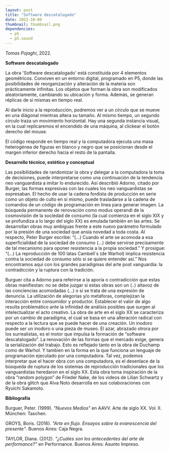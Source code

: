 ```yaml
---
layout: post
title: "Software descatalogado"
date: 2022-10-09
thumbnail: thumbnail.png
dependencies:
  - p5
  - p5.sound
---
```


<div id="div-sketch">
  <script type="text/javascript" src="sketch.js"></script>
</div>

_Tomas Pojaghi_, 2022.

**Software descatalogado**

La obra 'Software descatalogado' está constituida por 4 elementos geométricos. Conviven en un entorno digital, programado en P5, donde las posibilidades de reorganización y alteración de la materia son prácticamente infinitas. Los objetos que forman la obra son modificados aleatoriamente, cambiando su ubicación y forma. Además, se generan réplicas de sí mismas en tiempo real. 

Al darle inicio a la reproducción, podremos ver a un círculo que se mueve en una diágonal mientras altera su tamaño. Al mismo tiempo, un segundo círculo traza un movimiento horizontal. Hay una segunda instancia visual, en la cual replicaremos el encendido de una máquina, al clickear el botón derecho del mouse.

 El código responde en tiempo real y la computadora ejecuta una masa heterogénea de figuras en blanco y negro que se posicionan desde el margen inferior derecho hacia el resto de la pantalla.




**Desarrollo técnico, estético y conceptual**

Las posibilidades de randomizar la obra y delegar a la computadora la toma de decisiones, puede interpretarse como una continuación de la tendencia neo vanguardista a imitar lo endurecido. Así describió Adorno, citado por Burger, las formas expresivas con las cuales los neo vanguardistas se expresaban. 
El hecho de usar la cadena fordista de producción en serie como un objeto de culto en sí mismo, puede trasladarse a la cadena de comandos de un código de programación en línea para generar imagen.
	La búsqueda permanente de renovación como modus operandi de la cosmovisión de la sociedad de consumo (la cual comienza en el siglo XIX y se profundiza a lo largo del siglo XX) es emulada también en las artes. Se desarrollan obras muy ambiguas frente a este nuevo parámetro formulado por la presión de una sociedad que ansía novedad a toda costa. 
Al respecto, Peter Burger escribe: “(...) Cuando el arte se acomoda a esa superficialidad de la sociedad de consumo (...) debe servirse precisamente de tal mecanismo para oponer resistencia a la propia sociedad.” Y prosigue: “(...) La reproducción de 100 latas Cambell´s (de Warhol) implica resistencia contra la sociedad de consumo sólo si se quiere entender así.”  Nos encontramos aquí con los grandes paradigmas del arte post vanguardia: la contradicción y la ruptura con la tradición.

Burguer cita a Adorno para referirse a la aporía o contradicción que estas obras manifiestan: no se debe juzgar si estas obras son un (..) altavoz de las conciencias acomodadas (…)  o si se trata de una expresión de denuncia. 
La utilización  de alegorías y/o metáforas, complejizan la interacción entre consumidor y productor.  Establecer el valor de algo resulta problemático ante la infinidad de análisis posibles que surgen al intelectualizar el acto creativo. La obra de arte en el siglo XX se caracteriza por un cambio de paradigma, el cual se basa en una alteración radical con respecto a la lectura que se puede hacer de una creación. Un inodoro puede ser un inodoro o una pieza de museo.
El azar, abrazado otrora por los surrealistas, es el motor que impulsa la formación de “software descatalogado”. La renovación de las formas que el mercado exige, genera la serialización del trabajo. Esto es reflejado tanto en la obra de Duchamp como de Warhol. Y tambien en la forma en la que funciona un lenguaje de programación ejecutado por una computadora. Tal vez, podemos interpretar que el hacer obra con una computadora, es el desenlace de la búsqueda de ruptura de los sistemas de reproducción tradicionales que los vanguardistas heredaron en el siglo XX.
Esta obra toma inspiración de la obra “random polygon” de Frieder Nake, de los videos de Lilian Schwartz y de la obra glitch que Alva Noto desarrolla en sus colaboraciones con Ryuichi Sakamoto.







**Bibliografía**

Burguer, Peter. (1999). _"Nuevos Medios"_ en AAVV. Arte de siglo XX. Vol. II. München: Taschen.

GROYS, Boris. (2016). _"Arte en flujo. Ensayos sobre la evanescencia del presente"_. Buenos Aires: Caja Negra.

TAYLOR, Diana. (2012). _"¿Cuáles son los antecedentes del arte de performance?"_ en Performance. Buenos Aires: Asunto Impreso.

